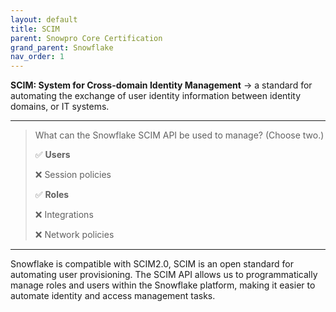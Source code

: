 ```yaml
---
layout: default
title: SCIM
parent: Snowpro Core Certification
grand_parent: Snowflake
nav_order: 1
---
```


**SCIM: System for Cross-domain Identity Management** → a standard for automating the exchange of user identity information between identity domains, or IT systems.

*** 

> What can the Snowflake SCIM API be used to manage? (Choose two.)
>
> ✅ **Users**
> 
> ❌ Session policies
> 
> ✅ **Roles**
> 
> ❌ Integrations
>
> ❌ Network policies

*** 

Snowflake is compatible with SCIM2.0, SCIM is an open standard for automating user provisioning. The SCIM API allows us to programmatically manage roles and users within the Snowflake platform, making it easier to automate identity and access management tasks.
